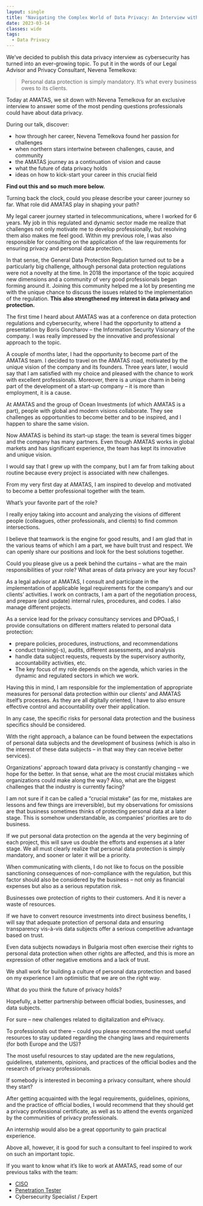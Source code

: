 ```yaml
---
layout: single
title: "Navigating the Complex World of Data Privacy: An Interview with a Legal Advisor"
date: 2023-03-14
classes: wide
tags:
  - Data Privacy
---
```


We’ve decided to publish this data privacy interview as cybersecurity has turned into an ever-growing topic. To put it in the words of our Legal Advisor and Privacy Consultant, Nevena Temelkova: 

> Personal data protection is simply mandatory. It’s what every business owes to its clients.

Today at AMATAS, we sit down with Nevena Temelkova for an exclusive interview to answer some of the most pending questions professionals could have about data privacy. 

During our talk, discover:

 - how through her career, Nevena Temelkova found her passion for challenges  
 - when northern stars intertwine between challenges, cause, and community 
 - the AMATAS journey as a continuation of vision and cause 
 - what the future of data privacy holds 
 - ideas on how to kick-start your career in this crucial field 

**Find out this and so much more below.** 

Turning back the clock, could you please describe your career journey so far. What role did AMATAS play in shaping your path? 

My legal career journey started in telecommunications, where I worked for 6 years. My job in this regulated and dynamic sector made me realize that challenges not only motivate me to develop professionally, but resolving them also makes me feel good. Within my previous role, I was also responsible for consulting on the application of the law requirements for ensuring privacy and personal data protection.  

In that sense, the General Data Protection Regulation turned out to be a particularly big challenge, although personal data protection regulations were not a novelty at the time. In 2018 the importance of the topic acquired new dimensions and a community of very good professionals began forming around it. Joining this community helped me a lot by presenting me with the unique chance to discuss the issues related to the implementation of the regulation. **This also strengthened my interest in data privacy and protection.**

The first time I heard about AMATAS was at a conference on data protection regulations and cybersecurity, where I had the opportunity to attend a presentation by Boris Goncharov – the Information Security Visionary of the company. I was really impressed by the innovative and professional approach to the topic.  

A couple of months later, I had the opportunity to become part of the AMATAS team. I decided to travel on the AMATAS road, motivated by the unique vision of the company and its founders. Three years later, I would say that I am satisfied with my choice and pleased with the chance to work with excellent professionals. Moreover, there is a unique charm in being part of the development of a start-up company – it is more than employment, it is a cause.  

At AMATAS and the group of Ocean Investments (of which AMATAS is a part), people with global and modern visions collaborate. They see challenges as opportunities to become better and to be inspired, and I happen to share the same vision. 

Now AMATAS is behind its start-up stage: the team is several times bigger and the company has many partners. Even though AMATAS works in global markets and has significant experience, the team has kept its innovative and unique vision. 

I would say that I grew up with the company, but I am far from talking about routine because every project is associated with new challenges.  

From my very first day at AMATAS, I am inspired to develop and motivated to become a better professional together with the team. 

What’s your favorite part of the role? 

I really enjoy taking into account and analyzing the visions of different people (colleagues, other professionals, and clients) to find common intersections.  

I believe that teamwork is the engine for good results, and I am glad that in the various teams of which I am a part, we have built trust and respect. We can openly share our positions and look for the best solutions together. 

Could you please give us a peek behind the curtains – what are the main responsibilities of your role? What areas of data privacy are your key focus? 

As a legal advisor at AMATAS, I consult and participate in the implementation of applicable legal requirements for the company’s and our clients’ activities. I work on contracts, I am a part of the negotiation process, and prepare (and update) internal rules, procedures, and codes. I also manage different projects. 

As a service lead for the privacy consultancy services and DPOaaS, I provide consultations on different matters related to personal data protection:  

 - prepare policies, procedures, instructions, and recommendations 
 - conduct training(-s), audits, different assessments, and analysis 
 - handle data subject requests, requests by the supervisory authority, accountability activities, etc.  
 - The key focus of my role depends on the agenda, which varies in the dynamic and regulated sectors in which we work.  

Having this in mind, I am responsible for the implementation of appropriate measures for personal data protection within our clients’ and AMATAS itself’s processes. As they are all digitally oriented, I have to also ensure effective control and accountability over their application. 

In any case, the specific risks for personal data protection and the business specifics should be considered.  

With the right approach, a balance can be found between the expectations of personal data subjects and the development of business (which is also in the interest of these data subjects – in that way they can receive better services).  

Organizations’ approach toward data privacy is constantly changing – we hope for the better. In that sense, what are the most crucial mistakes which organizations could make along the way? Also, what are the biggest challenges that the industry is currently facing? 

I am not sure if it can be called a “crucial mistake” (as for me, mistakes are lessons and few things are irreversible), but my observations for omissions are that business sometimes thinks of protecting personal data at a later stage. This is somehow understandable, as companies’ priorities are to do business.  

If we put personal data protection on the agenda at the very beginning of each project, this will save us double the efforts and expenses at a later stage. We all must clearly realize that personal data protection is simply mandatory, and sooner or later it will be a priority.  

When communicating with clients, I do not like to focus on the possible sanctioning consequences of non-compliance with the regulation, but this factor should also be considered by the business – not only as financial expenses but also as a serious reputation risk.  

Businesses owe protection of rights to their customers. And it is never a waste of resources.  

If we have to convert resource investments into direct business benefits, I will say that adequate protection of personal data and ensuring transparency vis-à-vis data subjects offer a serious competitive advantage based on trust.  

Even data subjects nowadays in Bulgaria most often exercise their rights to personal data protection when other rights are affected, and this is more an expression of other negative emotions and a lack of trust.  

We shall work for building a culture of personal data protection and based on my experience I am optimistic that we are on the right way. 

What do you think the future of privacy holds? 

Hopefully, a better partnership between official bodies, businesses, and data subjects.  

For sure – new challenges related to digitalization and ePrivacy. 

To professionals out there – could you please recommend the most useful resources to stay updated regarding the changing laws and requirements (for both Europe and the US)? 

The most useful resources to stay updated are the new regulations, guidelines, statements, opinions, and practices of the official bodies and the research of privacy professionals. 

If somebody is interested in becoming a privacy consultant, where should they start?  

Аfter getting acquainted with the legal requirements, guidelines, opinions, and the practice of official bodies, I would recommend that they should get a privacy professional certificate, as well as to attend the events organized by the communities of privacy professionals.  

An internship would also be a great opportunity to gain practical experience.  

Above all, however, it is good for such a consultant to feel inspired to work on such an important topic. 

If you want to know what it’s like to work at AMATAS, read some of our previous talks with the team: 

 - [CISO](https://amatas.com/news/ciso-insights-leading-by-example-team-culture-information-security-part-1/)
 - [Penetration Tester](https://amatas.com/news/cyber-security-careers-what-is-it-like-to-be-a-penetration-tester/)
 - Cybersecurity Specialist / Expert